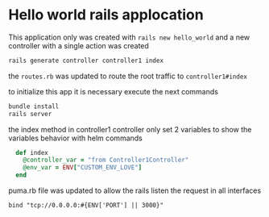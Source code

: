# Hello world rails applocation 

This application only was created with `rails new hello_world` and a new controller with a single action was created
```bash
rails generate controller controller1 index
```

the `routes.rb` was updated to route the root traffic to `controller1#index`

to initialize this app it is necessary execute the next commands

```bash
bundle install
rails server
```

the index method in controller1 controller only set 2 variables to show the variables behavior with helm commands
```ruby
  def index
    @controller_var = "from Controller1Controller"
    @env_var = ENV["CUSTOM_ENV_LOVE"]
  end
```

puma.rb file was updated to allow the rails listen the request in all interfaces
```
bind "tcp://0.0.0.0:#{ENV['PORT'] || 3000}"
```